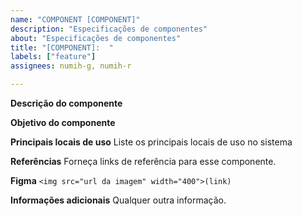 ```yaml
---
name: "COMPONENT [COMPONENT]"
description: "Especificações de componentes"
about: "Especificações de componentes"
title: "[COMPONENT]:  "
labels: ["feature"]
assignees: numih-g, numih-r

---
```


**Descrição do componente**

**Objetivo do componente**

**Principais locais de uso**
Liste os principais locais de uso no sistema

**Referências**
Forneça links de referência para esse componente.

**Figma**
```<img src="url da imagem" width="400">(link)```

**Informações adicionais**
Qualquer outra informação.
